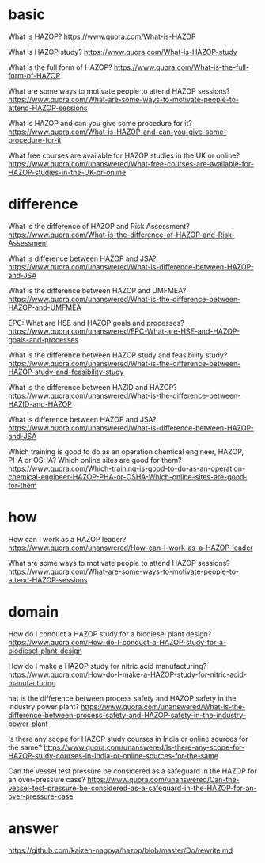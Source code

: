 # basic

What is HAZOP?
https://www.quora.com/What-is-HAZOP

What is HAZOP study?
https://www.quora.com/What-is-HAZOP-study

What is the full form of HAZOP?
https://www.quora.com/What-is-the-full-form-of-HAZOP

What are some ways to motivate people to attend HAZOP sessions?
https://www.quora.com/What-are-some-ways-to-motivate-people-to-attend-HAZOP-sessions

What is HAZOP and can you give some procedure for it?
https://www.quora.com/What-is-HAZOP-and-can-you-give-some-procedure-for-it



What free courses are available for HAZOP studies in the UK or online?
https://www.quora.com/unanswered/What-free-courses-are-available-for-HAZOP-studies-in-the-UK-or-online

# difference


What is the difference of HAZOP and Risk Assessment?
https://www.quora.com/What-is-the-difference-of-HAZOP-and-Risk-Assessment

What is difference between HAZOP and JSA?
https://www.quora.com/unanswered/What-is-difference-between-HAZOP-and-JSA

What is the difference between HAZOP and UMFMEA?
https://www.quora.com/unanswered/What-is-the-difference-between-HAZOP-and-UMFMEA

EPC: What are HSE and HAZOP goals and processes?
https://www.quora.com/unanswered/EPC-What-are-HSE-and-HAZOP-goals-and-processes

What is the difference between HAZOP study and feasibility study?
https://www.quora.com/unanswered/What-is-the-difference-between-HAZOP-study-and-feasibility-study


What is the difference between HAZID and HAZOP?
https://www.quora.com/unanswered/What-is-the-difference-between-HAZID-and-HAZOP


What is difference between HAZOP and JSA?
https://www.quora.com/unanswered/What-is-difference-between-HAZOP-and-JSA

Which training is good to do as an operation chemical engineer, HAZOP, PHA or OSHA? Which online sites are good for them?
https://www.quora.com/Which-training-is-good-to-do-as-an-operation-chemical-engineer-HAZOP-PHA-or-OSHA-Which-online-sites-are-good-for-them


# how

How can I work as a HAZOP leader?
https://www.quora.com/unanswered/How-can-I-work-as-a-HAZOP-leader

What are some ways to motivate people to attend HAZOP sessions?
https://www.quora.com/What-are-some-ways-to-motivate-people-to-attend-HAZOP-sessions

# domain

How do I conduct a HAZOP study for a biodiesel plant design?
https://www.quora.com/How-do-I-conduct-a-HAZOP-study-for-a-biodiesel-plant-design


How do I make a HAZOP study for nitric acid manufacturing?
https://www.quora.com/How-do-I-make-a-HAZOP-study-for-nitric-acid-manufacturing

hat is the difference between process safety and HAZOP safety in the industry power plant?
https://www.quora.com/unanswered/What-is-the-difference-between-process-safety-and-HAZOP-safety-in-the-industry-power-plant

Is there any scope for HAZOP study courses in India or online sources for the same?
https://www.quora.com/unanswered/Is-there-any-scope-for-HAZOP-study-courses-in-India-or-online-sources-for-the-same

Can the vessel test pressure be considered as a safeguard in the HAZOP for an over-pressure case?
https://www.quora.com/unanswered/Can-the-vessel-test-pressure-be-considered-as-a-safeguard-in-the-HAZOP-for-an-over-pressure-case



# answer

https://github.com/kaizen-nagoya/hazop/blob/master/Do/rewrite.md

